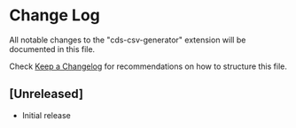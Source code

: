 # Change Log

All notable changes to the "cds-csv-generator" extension will be documented in this file.

Check [Keep a Changelog](http://keepachangelog.com/) for recommendations on how to structure this file.

## [Unreleased]

- Initial release